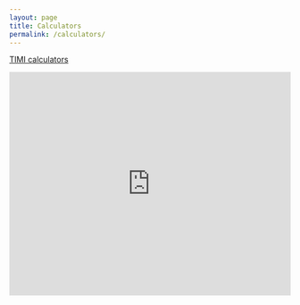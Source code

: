 ```yaml
---
layout: page
title: Calculators
permalink: /calculators/
---
```


[TIMI calculators](https://timibiostat.shinyapps.io/calculators/)



<iframe height="400" width="100%" frameborder="no" src="https://timibiostat.shinyapps.io/calculators/"> </iframe>